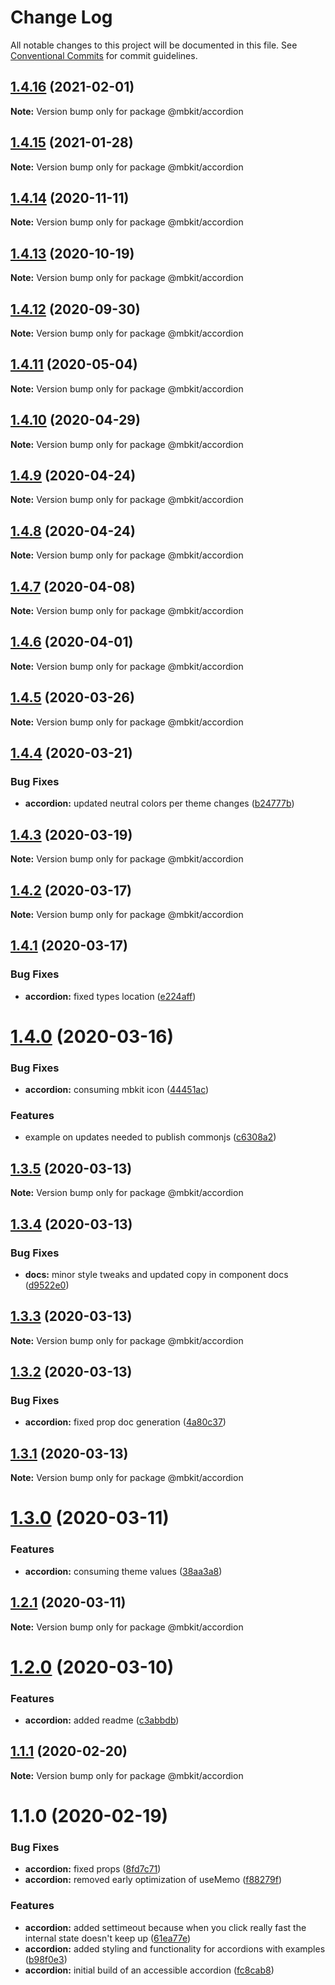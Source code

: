 # Change Log

All notable changes to this project will be documented in this file.
See [Conventional Commits](https://conventionalcommits.org) for commit guidelines.

## [1.4.16](https://github.com/mindbody/mbkit/compare/@mbkit/accordion@1.4.14...@mbkit/accordion@1.4.16) (2021-02-01)

**Note:** Version bump only for package @mbkit/accordion





## [1.4.15](https://github.com/mindbody/mbkit/compare/@mbkit/accordion@1.4.14...@mbkit/accordion@1.4.15) (2021-01-28)

**Note:** Version bump only for package @mbkit/accordion





## [1.4.14](https://github.com/mindbody/mbkit/compare/@mbkit/accordion@1.4.13...@mbkit/accordion@1.4.14) (2020-11-11)

**Note:** Version bump only for package @mbkit/accordion





## [1.4.13](https://github.com/mindbody/mbkit/compare/@mbkit/accordion@1.4.13...@mbkit/accordion@1.4.13) (2020-10-19)

**Note:** Version bump only for package @mbkit/accordion





## [1.4.12](https://github.com/mindbody/mbkit/compare/@mbkit/accordion@1.4.11...@mbkit/accordion@1.4.12) (2020-09-30)

**Note:** Version bump only for package @mbkit/accordion





## [1.4.11](https://github.com/mindbody/design-system/compare/@mbkit/accordion@1.4.10...@mbkit/accordion@1.4.11) (2020-05-04)

**Note:** Version bump only for package @mbkit/accordion





## [1.4.10](https://github.com/mindbody/design-system/compare/@mbkit/accordion@1.4.9...@mbkit/accordion@1.4.10) (2020-04-29)

**Note:** Version bump only for package @mbkit/accordion





## [1.4.9](https://github.com/mindbody/design-system/compare/@mbkit/accordion@1.4.7...@mbkit/accordion@1.4.9) (2020-04-24)

**Note:** Version bump only for package @mbkit/accordion





## [1.4.8](https://github.com/mindbody/design-system/compare/@mbkit/accordion@1.4.7...@mbkit/accordion@1.4.8) (2020-04-24)

**Note:** Version bump only for package @mbkit/accordion





## [1.4.7](https://github.com/mindbody/mbkit/compare/@mbkit/accordion@1.4.6...@mbkit/accordion@1.4.7) (2020-04-08)

**Note:** Version bump only for package @mbkit/accordion





## [1.4.6](https://github.com/mindbody/design-system/compare/@mbkit/accordion@1.4.5...@mbkit/accordion@1.4.6) (2020-04-01)

**Note:** Version bump only for package @mbkit/accordion





## [1.4.5](https://github.com/mindbody/design-system/compare/@mbkit/accordion@1.4.4...@mbkit/accordion@1.4.5) (2020-03-26)

**Note:** Version bump only for package @mbkit/accordion





## [1.4.4](https://github.com/mindbody/design-system/compare/@mbkit/accordion@1.4.3...@mbkit/accordion@1.4.4) (2020-03-21)


### Bug Fixes

* **accordion:** updated neutral colors per theme changes ([b24777b](https://github.com/mindbody/design-system/commit/b24777bc8a170cb084dde69ab6a829393eb2568e))





## [1.4.3](https://github.com/mindbody/design-system/compare/@mbkit/accordion@1.4.2...@mbkit/accordion@1.4.3) (2020-03-19)

**Note:** Version bump only for package @mbkit/accordion





## [1.4.2](https://github.com/mindbody/mbkit/compare/@mbkit/accordion@1.4.1...@mbkit/accordion@1.4.2) (2020-03-17)

**Note:** Version bump only for package @mbkit/accordion





## [1.4.1](https://github.com/mindbody/design-system/compare/@mbkit/accordion@1.4.0...@mbkit/accordion@1.4.1) (2020-03-17)


### Bug Fixes

* **accordion:** fixed types location ([e224aff](https://github.com/mindbody/design-system/commit/e224aff0e5329a11ea14248a1309bf0275bc208e))





# [1.4.0](https://github.com/mindbody/design-system/compare/@mbkit/accordion@1.3.5...@mbkit/accordion@1.4.0) (2020-03-16)


### Bug Fixes

* **accordion:** consuming mbkit icon ([44451ac](https://github.com/mindbody/design-system/commit/44451acfb4c81401a39db5ac7fa45258e3e94ae0))


### Features

* example on updates needed to publish commonjs ([c6308a2](https://github.com/mindbody/design-system/commit/c6308a203b0a27bf940149fa12cbcbe0bc1a3c23))





## [1.3.5](https://github.com/mindbody/design-system/compare/@mbkit/accordion@1.3.4...@mbkit/accordion@1.3.5) (2020-03-13)

**Note:** Version bump only for package @mbkit/accordion





## [1.3.4](https://github.com/mindbody/design-system/compare/@mbkit/accordion@1.3.3...@mbkit/accordion@1.3.4) (2020-03-13)


### Bug Fixes

* **docs:** minor style tweaks and updated copy in component docs ([d9522e0](https://github.com/mindbody/design-system/commit/d9522e0f1470800e3103793208e24a84739a5888))





## [1.3.3](https://github.com/mindbody/design-system/compare/@mbkit/accordion@1.3.2...@mbkit/accordion@1.3.3) (2020-03-13)

**Note:** Version bump only for package @mbkit/accordion





## [1.3.2](https://github.com/mindbody/design-system/compare/@mbkit/accordion@1.3.1...@mbkit/accordion@1.3.2) (2020-03-13)


### Bug Fixes

* **accordion:** fixed prop doc generation ([4a80c37](https://github.com/mindbody/design-system/commit/4a80c37a07fe2527df7fb4813ded5ee20c226101))





## [1.3.1](https://github.com/mindbody/design-system/compare/@mbkit/accordion@1.3.0...@mbkit/accordion@1.3.1) (2020-03-13)

**Note:** Version bump only for package @mbkit/accordion





# [1.3.0](https://github.com/mindbody/design-system/compare/@mbkit/accordion@1.2.1...@mbkit/accordion@1.3.0) (2020-03-11)


### Features

* **accordion:** consuming theme values ([38aa3a8](https://github.com/mindbody/design-system/commit/38aa3a8c9fa6d3558b8d06ff794a5d777402ea25))





## [1.2.1](https://github.com/mindbody/design-system/compare/@mbkit/accordion@1.2.0...@mbkit/accordion@1.2.1) (2020-03-11)

**Note:** Version bump only for package @mbkit/accordion





# [1.2.0](https://github.com/mindbody/design-system/compare/@mbkit/accordion@1.1.1...@mbkit/accordion@1.2.0) (2020-03-10)


### Features

* **accordion:** added readme ([c3abbdb](https://github.com/mindbody/design-system/commit/c3abbdb96ed4c79e11240e5c7235d48c4f9ec1e1))





## [1.1.1](https://github.com/mindbody/design-system/compare/@mbkit/accordion@1.1.0...@mbkit/accordion@1.1.1) (2020-02-20)

**Note:** Version bump only for package @mbkit/accordion





# 1.1.0 (2020-02-19)


### Bug Fixes

* **accordion:** fixed props ([8fd7c71](https://github.com/mindbody/design-system/commit/8fd7c71ab09d400d934203d7d2c7b613fda7e47d))
* **accordion:** removed early optimization of useMemo ([f88279f](https://github.com/mindbody/design-system/commit/f88279f64c117430fc15e7e31cc4245d4feb20c8))


### Features

* **accordion:** added settimeout because when you click really fast the internal state doesn't keep up ([61ea77e](https://github.com/mindbody/design-system/commit/61ea77ec204133249645d6ccf1fb6970355807e6))
* **accordion:** added styling and functionality for accordions with examples ([b98f0e3](https://github.com/mindbody/design-system/commit/b98f0e309b56209eb33fe6e09fb28d5c37c7c390))
* **accordion:** initial build of an accessible accordion ([fc8cab8](https://github.com/mindbody/design-system/commit/fc8cab8cf70fedf3cc0462935c24826657c6e790))
